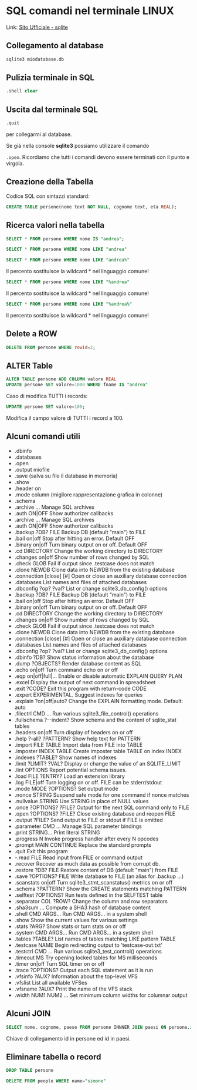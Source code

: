# SQL comandi nel terminale LINUX

Link: [Sito Ufficiale - sqlite](https://www.sqlite.org/cli.html)

## Collegamento al database

```bash
sqlite3 miodatabase.db 
```

## Pulizia terminale in SQL

```sql
.shell clear
```

## Uscita dal terminale SQL

```sql
.quit
```

per collegarmi al database.

Se già nella console **sqlite3** possiamo utilizzare il comando

```.open```. Ricordiamo che tutti i comandi devono essere terminati con il punto e virgola.

## Creazione della Tabella

Codice SQL con sintazzi standard:

```sql
CREATE TABLE persone(nome text NOT NULL, cognome text, eta REAL);
```

## Ricerca valori nella tabella

```sql
SELECT * FROM persone WHERE nome IS "andrea";
```

```sql
SELECT * FROM persone WHERE nome LIKE "andrea"
```

```sql
SELECT * FROM persone WHERE nome LIKE "andrea%"
```

Il percento sostituisce la wildcard * nel linguaggio comune!

```sql
SELECT * FROM persone WHERE nome LIKE "%andrea"
```

Il percento sostituisce la wildcard * nel linguaggio comune!

```sql
SELECT * FROM persone WHERE nome LIKE "%andrea%"
```

Il percento sostituisce la wildcard * nel linguaggio comune!

## Delete a ROW

```sql
DELETE FROM persone WHERE rowid=2;
```

## ALTER Table

```sql
ALTER TABLE persone ADD COLUMN valore REAL
UPDATE persone SET valore=1000 WHERE fname IS "andrea"
```

Caso di modifica TUTTI i records:
```sql
UPDATE persone SET valore=100;
```

Modifica il campo valore di TUTTI i record a 100.

## Alcuni comandi utili

- .dbinfo
- .databases
- .open
- .output miofile
- .save (salva su file il database in memoria)
- .show
- .header on
- .mode column (migliore rappresentazione grafica in colonne)
- .schema
- .archive ...             Manage SQL archives
- .auth ON|OFF             Show authorizer callbacks
- .archive ...             Manage SQL archives
- .auth ON|OFF             Show authorizer callbacks
- .backup ?DB? FILE        Backup DB (default "main") to FILE
- .bail on|off             Stop after hitting an error.  Default OFF
- .binary on|off           Turn binary output on or off.  Default OFF
- .cd DIRECTORY            Change the working directory to DIRECTORY
- .changes on|off          Show number of rows changed by SQL
- .check GLOB              Fail if output since .testcase does not match
- .clone NEWDB             Clone data into NEWDB from the existing database
- .connection [close] [#]  Open or close an auxiliary database connection
- .databases               List names and files of attached databases
- .dbconfig ?op? ?val?     List or change sqlite3_db_config() options
- .backup ?DB? FILE        Backup DB (default "main") to FILE
- .bail on|off             Stop after hitting an error.  Default OFF
- .binary on|off           Turn binary output on or off.  Default OFF
- .cd DIRECTORY            Change the working directory to DIRECTORY
- .changes on|off          Show number of rows changed by SQL
- .check GLOB              Fail if output since .testcase does not match
- .clone NEWDB             Clone data into NEWDB from the existing database
- .connection [close] [#]  Open or close an auxiliary database connection
- .databases               List names and files of attached databases
- .dbconfig ?op? ?val?     List or change sqlite3_db_config() options
- .dbinfo ?DB?             Show status information about the database
- .dump ?OBJECTS?          Render database content as SQL
- .echo on|off             Turn command echo on or off
- .eqp on|off|full|...     Enable or disable automatic EXPLAIN QUERY PLAN
- .excel                   Display the output of next command in spreadsheet
- .exit ?CODE?             Exit this program with return-code CODE
- .expert                  EXPERIMENTAL. Suggest indexes for queries
- .explain ?on|off|auto?   Change the EXPLAIN formatting mode.  Default: auto
- .filectrl CMD ...        Run various sqlite3_file_control() operations
- .fullschema ?--indent?   Show schema and the content of sqlite_stat tables
- .headers on|off          Turn display of headers on or off
- .help ?-all? ?PATTERN?   Show help text for PATTERN
- .import FILE TABLE       Import data from FILE into TABLE
- .imposter INDEX TABLE    Create imposter table TABLE on index INDEX
- .indexes ?TABLE?         Show names of indexes
- .limit ?LIMIT? ?VAL?     Display or change the value of an SQLITE_LIMIT
- .lint OPTIONS            Report potential schema issues.
- .load FILE ?ENTRY?       Load an extension library
- .log FILE|off            Turn logging on or off.  FILE can be stderr/stdout
- .mode MODE ?OPTIONS?     Set output mode
- .nonce STRING            Suspend safe mode for one command if nonce matches
- .nullvalue STRING        Use STRING in place of NULL values
- .once ?OPTIONS? ?FILE?   Output for the next SQL command only to FILE
- .open ?OPTIONS? ?FILE?   Close existing database and reopen FILE
- .output ?FILE?           Send output to FILE or stdout if FILE is omitted
- .parameter CMD ...       Manage SQL parameter bindings
- .print STRING...         Print literal STRING
- .progress N              Invoke progress handler after every N opcodes
- .prompt MAIN CONTINUE    Replace the standard prompts
- .quit                    Exit this program
- -.read FILE               Read input from FILE or command output
- .recover                 Recover as much data as possible from corrupt db.
- .restore ?DB? FILE       Restore content of DB (default "main") from FILE
- .save ?OPTIONS? FILE     Write database to FILE (an alias for .backup ...)
- .scanstats on|off        Turn sqlite3_stmt_scanstatus() metrics on or off
- .schema ?PATTERN?        Show the CREATE statements matching PATTERN
- .selftest ?OPTIONS?      Run tests defined in the SELFTEST table
- .separator COL ?ROW?     Change the column and row separators
- .sha3sum ...             Compute a SHA3 hash of database content
- .shell CMD ARGS...       Run CMD ARGS... in a system shell
- .show                    Show the current values for various settings
- .stats ?ARG?             Show stats or turn stats on or off
- .system CMD ARGS...      Run CMD ARGS... in a system shell
- .tables ?TABLE?          List names of tables matching LIKE pattern TABLE
- .testcase NAME           Begin redirecting output to 'testcase-out.txt'
- .testctrl CMD ...        Run various sqlite3_test_control() operations
- .timeout MS              Try opening locked tables for MS milliseconds
- .timer on|off            Turn SQL timer on or off
- .trace ?OPTIONS?         Output each SQL statement as it is run
- .vfsinfo ?AUX?           Information about the top-level VFS
- .vfslist                 List all available VFSes
- .vfsname ?AUX?           Print the name of the VFS stack
- .width NUM1 NUM2 ...     Set minimum column widths for columnar output


## Alcuni JOIN

```sql
SELECT nome, cognome, paese FROM persone INNNER JOIN paesi ON persone.id = paesi.id ORDER BY age ASC
```

Chiave di collegamento id in persone ed id in paesi.

## Eliminare tabella o record

```sql
DROP TABLE persone
```

```sql
DELETE FROM people WHERE name="simone"
```